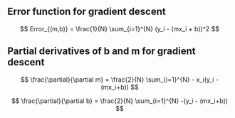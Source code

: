 
## Error function for gradient descent
$$
Error_{(m,b)} = \frac{1}{N} \sum_{i=1}^{N} (y_i - (mx_i + b))^2
$$

## Partial derivatives of b and m for gradient descent 

$$
\frac{\partial}{\partial m} = \frac{2}{N} \sum_{i=1}^{N} - x_i(y_i - (mx_i+b))
$$

$$
\frac{\partial}{\partial b} = \frac{2}{N} \sum_{i=1}^{N} -(y_i - (mx_i+b))
$$